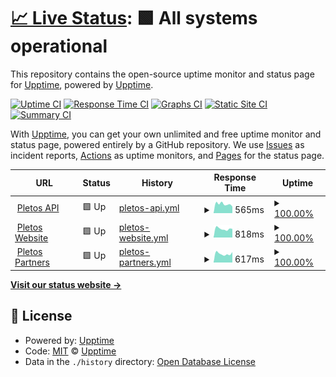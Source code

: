 # [📈 Live Status](https://status.pletos.gg): <!--live status--> **🟩 All systems operational**

This repository contains the open-source uptime monitor and status page for [Upptime](https://upptime.js.org), powered by [Upptime](https://github.com/upptime/upptime).

[![Uptime CI](https://github.com/pletos-esports/pletos-uptime/workflows/Uptime%20CI/badge.svg)](https://github.com/pletos-esports/pletos-uptime/actions?query=workflow%3A%22Uptime+CI%22)
[![Response Time CI](https://github.com/pletos-esports/pletos-uptime/workflows/Response%20Time%20CI/badge.svg)](https://github.com/pletos-esports/pletos-uptime/actions?query=workflow%3A%22Response+Time+CI%22)
[![Graphs CI](https://github.com/pletos-esports/pletos-uptime/workflows/Graphs%20CI/badge.svg)](https://github.com/pletos-esports/pletos-uptime/actions?query=workflow%3A%22Graphs+CI%22)
[![Static Site CI](https://github.com/pletos-esports/pletos-uptime/workflows/Static%20Site%20CI/badge.svg)](https://github.com/pletos-esports/pletos-uptime/actions?query=workflow%3A%22Static+Site+CI%22)
[![Summary CI](https://github.com/pletos-esports/pletos-uptime/workflows/Summary%20CI/badge.svg)](https://github.com/pletos-esports/pletos-uptime/actions?query=workflow%3A%22Summary+CI%22)

With [Upptime](https://upptime.js.org), you can get your own unlimited and free uptime monitor and status page, powered entirely by a GitHub repository. We use [Issues](https://github.com/upptime/upptime/issues) as incident reports, [Actions](https://github.com/pletos-esports/pletos-uptime/actions) as uptime monitors, and [Pages](https://status.pletos.gg) for the status page.

<!--start: status pages-->
<!-- This summary is generated by Upptime (https://github.com/upptime/upptime) -->
<!-- Do not edit this manually, your changes will be overwritten -->
<!-- prettier-ignore -->
| URL | Status | History | Response Time | Uptime |
| --- | ------ | ------- | ------------- | ------ |
| <img alt="" src="https://icons.duckduckgo.com/ip3/api.pletos.gg.ico" height="13"> [Pletos API](https://api.pletos.gg/status) | 🟩 Up | [pletos-api.yml](https://github.com/pletos-esports/pletos-uptime/commits/HEAD/history/pletos-api.yml) | <details><summary><img alt="Response time graph" src="./graphs/pletos-api/response-time-week.png" height="20"> 565ms</summary><br><a href="https://status.pletos.gg/history/pletos-api"><img alt="Response time 613" src="https://img.shields.io/endpoint?url=https%3A%2F%2Fraw.githubusercontent.com%2Fpletos-esports%2Fpletos-uptime%2FHEAD%2Fapi%2Fpletos-api%2Fresponse-time.json"></a><br><a href="https://status.pletos.gg/history/pletos-api"><img alt="24-hour response time 411" src="https://img.shields.io/endpoint?url=https%3A%2F%2Fraw.githubusercontent.com%2Fpletos-esports%2Fpletos-uptime%2FHEAD%2Fapi%2Fpletos-api%2Fresponse-time-day.json"></a><br><a href="https://status.pletos.gg/history/pletos-api"><img alt="7-day response time 565" src="https://img.shields.io/endpoint?url=https%3A%2F%2Fraw.githubusercontent.com%2Fpletos-esports%2Fpletos-uptime%2FHEAD%2Fapi%2Fpletos-api%2Fresponse-time-week.json"></a><br><a href="https://status.pletos.gg/history/pletos-api"><img alt="30-day response time 583" src="https://img.shields.io/endpoint?url=https%3A%2F%2Fraw.githubusercontent.com%2Fpletos-esports%2Fpletos-uptime%2FHEAD%2Fapi%2Fpletos-api%2Fresponse-time-month.json"></a><br><a href="https://status.pletos.gg/history/pletos-api"><img alt="1-year response time 613" src="https://img.shields.io/endpoint?url=https%3A%2F%2Fraw.githubusercontent.com%2Fpletos-esports%2Fpletos-uptime%2FHEAD%2Fapi%2Fpletos-api%2Fresponse-time-year.json"></a></details> | <details><summary><a href="https://status.pletos.gg/history/pletos-api">100.00%</a></summary><a href="https://status.pletos.gg/history/pletos-api"><img alt="All-time uptime 99.95%" src="https://img.shields.io/endpoint?url=https%3A%2F%2Fraw.githubusercontent.com%2Fpletos-esports%2Fpletos-uptime%2FHEAD%2Fapi%2Fpletos-api%2Fuptime.json"></a><br><a href="https://status.pletos.gg/history/pletos-api"><img alt="24-hour uptime 100.00%" src="https://img.shields.io/endpoint?url=https%3A%2F%2Fraw.githubusercontent.com%2Fpletos-esports%2Fpletos-uptime%2FHEAD%2Fapi%2Fpletos-api%2Fuptime-day.json"></a><br><a href="https://status.pletos.gg/history/pletos-api"><img alt="7-day uptime 100.00%" src="https://img.shields.io/endpoint?url=https%3A%2F%2Fraw.githubusercontent.com%2Fpletos-esports%2Fpletos-uptime%2FHEAD%2Fapi%2Fpletos-api%2Fuptime-week.json"></a><br><a href="https://status.pletos.gg/history/pletos-api"><img alt="30-day uptime 99.94%" src="https://img.shields.io/endpoint?url=https%3A%2F%2Fraw.githubusercontent.com%2Fpletos-esports%2Fpletos-uptime%2FHEAD%2Fapi%2Fpletos-api%2Fuptime-month.json"></a><br><a href="https://status.pletos.gg/history/pletos-api"><img alt="1-year uptime 99.95%" src="https://img.shields.io/endpoint?url=https%3A%2F%2Fraw.githubusercontent.com%2Fpletos-esports%2Fpletos-uptime%2FHEAD%2Fapi%2Fpletos-api%2Fuptime-year.json"></a></details>
| <img alt="" src="https://icons.duckduckgo.com/ip3/www.pletos.gg.ico" height="13"> [Pletos Website](https://www.pletos.gg) | 🟩 Up | [pletos-website.yml](https://github.com/pletos-esports/pletos-uptime/commits/HEAD/history/pletos-website.yml) | <details><summary><img alt="Response time graph" src="./graphs/pletos-website/response-time-week.png" height="20"> 818ms</summary><br><a href="https://status.pletos.gg/history/pletos-website"><img alt="Response time 921" src="https://img.shields.io/endpoint?url=https%3A%2F%2Fraw.githubusercontent.com%2Fpletos-esports%2Fpletos-uptime%2FHEAD%2Fapi%2Fpletos-website%2Fresponse-time.json"></a><br><a href="https://status.pletos.gg/history/pletos-website"><img alt="24-hour response time 810" src="https://img.shields.io/endpoint?url=https%3A%2F%2Fraw.githubusercontent.com%2Fpletos-esports%2Fpletos-uptime%2FHEAD%2Fapi%2Fpletos-website%2Fresponse-time-day.json"></a><br><a href="https://status.pletos.gg/history/pletos-website"><img alt="7-day response time 818" src="https://img.shields.io/endpoint?url=https%3A%2F%2Fraw.githubusercontent.com%2Fpletos-esports%2Fpletos-uptime%2FHEAD%2Fapi%2Fpletos-website%2Fresponse-time-week.json"></a><br><a href="https://status.pletos.gg/history/pletos-website"><img alt="30-day response time 949" src="https://img.shields.io/endpoint?url=https%3A%2F%2Fraw.githubusercontent.com%2Fpletos-esports%2Fpletos-uptime%2FHEAD%2Fapi%2Fpletos-website%2Fresponse-time-month.json"></a><br><a href="https://status.pletos.gg/history/pletos-website"><img alt="1-year response time 921" src="https://img.shields.io/endpoint?url=https%3A%2F%2Fraw.githubusercontent.com%2Fpletos-esports%2Fpletos-uptime%2FHEAD%2Fapi%2Fpletos-website%2Fresponse-time-year.json"></a></details> | <details><summary><a href="https://status.pletos.gg/history/pletos-website">100.00%</a></summary><a href="https://status.pletos.gg/history/pletos-website"><img alt="All-time uptime 99.94%" src="https://img.shields.io/endpoint?url=https%3A%2F%2Fraw.githubusercontent.com%2Fpletos-esports%2Fpletos-uptime%2FHEAD%2Fapi%2Fpletos-website%2Fuptime.json"></a><br><a href="https://status.pletos.gg/history/pletos-website"><img alt="24-hour uptime 100.00%" src="https://img.shields.io/endpoint?url=https%3A%2F%2Fraw.githubusercontent.com%2Fpletos-esports%2Fpletos-uptime%2FHEAD%2Fapi%2Fpletos-website%2Fuptime-day.json"></a><br><a href="https://status.pletos.gg/history/pletos-website"><img alt="7-day uptime 100.00%" src="https://img.shields.io/endpoint?url=https%3A%2F%2Fraw.githubusercontent.com%2Fpletos-esports%2Fpletos-uptime%2FHEAD%2Fapi%2Fpletos-website%2Fuptime-week.json"></a><br><a href="https://status.pletos.gg/history/pletos-website"><img alt="30-day uptime 100.00%" src="https://img.shields.io/endpoint?url=https%3A%2F%2Fraw.githubusercontent.com%2Fpletos-esports%2Fpletos-uptime%2FHEAD%2Fapi%2Fpletos-website%2Fuptime-month.json"></a><br><a href="https://status.pletos.gg/history/pletos-website"><img alt="1-year uptime 99.94%" src="https://img.shields.io/endpoint?url=https%3A%2F%2Fraw.githubusercontent.com%2Fpletos-esports%2Fpletos-uptime%2FHEAD%2Fapi%2Fpletos-website%2Fuptime-year.json"></a></details>
| <img alt="" src="https://icons.duckduckgo.com/ip3/partners.pletos.gg.ico" height="13"> [Pletos Partners](https://partners.pletos.gg) | 🟩 Up | [pletos-partners.yml](https://github.com/pletos-esports/pletos-uptime/commits/HEAD/history/pletos-partners.yml) | <details><summary><img alt="Response time graph" src="./graphs/pletos-partners/response-time-week.png" height="20"> 617ms</summary><br><a href="https://status.pletos.gg/history/pletos-partners"><img alt="Response time 646" src="https://img.shields.io/endpoint?url=https%3A%2F%2Fraw.githubusercontent.com%2Fpletos-esports%2Fpletos-uptime%2FHEAD%2Fapi%2Fpletos-partners%2Fresponse-time.json"></a><br><a href="https://status.pletos.gg/history/pletos-partners"><img alt="24-hour response time 739" src="https://img.shields.io/endpoint?url=https%3A%2F%2Fraw.githubusercontent.com%2Fpletos-esports%2Fpletos-uptime%2FHEAD%2Fapi%2Fpletos-partners%2Fresponse-time-day.json"></a><br><a href="https://status.pletos.gg/history/pletos-partners"><img alt="7-day response time 617" src="https://img.shields.io/endpoint?url=https%3A%2F%2Fraw.githubusercontent.com%2Fpletos-esports%2Fpletos-uptime%2FHEAD%2Fapi%2Fpletos-partners%2Fresponse-time-week.json"></a><br><a href="https://status.pletos.gg/history/pletos-partners"><img alt="30-day response time 704" src="https://img.shields.io/endpoint?url=https%3A%2F%2Fraw.githubusercontent.com%2Fpletos-esports%2Fpletos-uptime%2FHEAD%2Fapi%2Fpletos-partners%2Fresponse-time-month.json"></a><br><a href="https://status.pletos.gg/history/pletos-partners"><img alt="1-year response time 646" src="https://img.shields.io/endpoint?url=https%3A%2F%2Fraw.githubusercontent.com%2Fpletos-esports%2Fpletos-uptime%2FHEAD%2Fapi%2Fpletos-partners%2Fresponse-time-year.json"></a></details> | <details><summary><a href="https://status.pletos.gg/history/pletos-partners">100.00%</a></summary><a href="https://status.pletos.gg/history/pletos-partners"><img alt="All-time uptime 99.95%" src="https://img.shields.io/endpoint?url=https%3A%2F%2Fraw.githubusercontent.com%2Fpletos-esports%2Fpletos-uptime%2FHEAD%2Fapi%2Fpletos-partners%2Fuptime.json"></a><br><a href="https://status.pletos.gg/history/pletos-partners"><img alt="24-hour uptime 100.00%" src="https://img.shields.io/endpoint?url=https%3A%2F%2Fraw.githubusercontent.com%2Fpletos-esports%2Fpletos-uptime%2FHEAD%2Fapi%2Fpletos-partners%2Fuptime-day.json"></a><br><a href="https://status.pletos.gg/history/pletos-partners"><img alt="7-day uptime 100.00%" src="https://img.shields.io/endpoint?url=https%3A%2F%2Fraw.githubusercontent.com%2Fpletos-esports%2Fpletos-uptime%2FHEAD%2Fapi%2Fpletos-partners%2Fuptime-week.json"></a><br><a href="https://status.pletos.gg/history/pletos-partners"><img alt="30-day uptime 100.00%" src="https://img.shields.io/endpoint?url=https%3A%2F%2Fraw.githubusercontent.com%2Fpletos-esports%2Fpletos-uptime%2FHEAD%2Fapi%2Fpletos-partners%2Fuptime-month.json"></a><br><a href="https://status.pletos.gg/history/pletos-partners"><img alt="1-year uptime 99.95%" src="https://img.shields.io/endpoint?url=https%3A%2F%2Fraw.githubusercontent.com%2Fpletos-esports%2Fpletos-uptime%2FHEAD%2Fapi%2Fpletos-partners%2Fuptime-year.json"></a></details>

<!--end: status pages-->

[**Visit our status website →**](https://status.pletos.gg)

## 📄 License

- Powered by: [Upptime](https://github.com/upptime/upptime)
- Code: [MIT](./LICENSE) © [Upptime](https://upptime.js.org)
- Data in the `./history` directory: [Open Database License](https://opendatacommons.org/licenses/odbl/1-0/)
